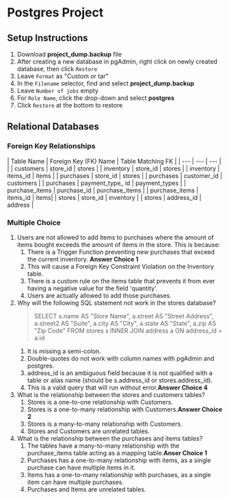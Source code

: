 # Postgres Project

## Setup Instructions
1. Download **project_dump.backup** file
2. After creating a new database in pgAdmin, right click on newly created database, then click `Restore`
3. Leave `Format` as "Custom or tar"
4. In the `Filename` selector, find and select **project_dump.backup**
5. Leave `Number of jobs` empty
6. For `Role Name`, click the drop-down and select **postgres**
7. Click `Restore` at the bottom to restore


## Relational Databases

### Foreign Key Relationships

| Table Name  | Foreign Key (FK) Name  | Table Matching FK |
| --- | --- | --- |    |
| customers | store_id | stores |
| inventory | store_id | stores |
| inventory | items_id | items  |
| purchases | store_id | stores |
| purchases | customer_id | customers |
| purchases | payment_type_ id | payment_types |
| purchase_items | purchase_id | purchase_items |
| purchase_items | items_id | items|
| stores    | store_id | inventory |
| stores   | address_id | address |
### Multiple Choice

1. Users are not allowed to add items to purchases where the amount of items bought exceeds the amount of items in the store. This is because:
    1. There is a Trigger Function preventing new purchases that exceed the current inventory. **Answer Choice 1**
    2. This will cause a Foreign Key Constraint Violation on the Inventory table.
    3. There is a custom rule on the items table that prevents it from ever having a negative value for the field 'quantity'.
    4. Users are actually allowed to add those purchases.
2. Why will the following SQL statement not work in the stores database?
   >SELECT s.name AS "Store Name", a.street AS "Street Address", a.street2 AS "Suite", a.city AS "City", a.state AS "State", a.zip AS "Zip Code"
   >FROM stores s
   >INNER JOIN address a
   >ON address_id = a.id
    1. It is missing a semi-colon.
    2. Double-quotes do not work with column names with pgAdmin and postgres. 
    3. address_id is an ambiguous field because it is not qualified with a table or alias name (should be s.address_id or stores.address_id).
    4. This is a valid query that will run without error.**Answer Choice 4**
3. What is the relationship between the stores and customers tables?
    1. Stores is a one-to-one relationship with Customers.
    2. Stores is a one-to-many relationship with Customers.**Answer Choice 2**
    3. Stores is a many-to-many relationship with Customers. 
    4. Stores and Customers are unrelated tables.
4. What is the relationship between the purchases and items tables?
    1. The tables have a many-to-many relationship with the purchase_items table acting as a mapping table.**Anser Choice 1**
    2. Purchases has a one-to-many relationship with items, as a single purchase can have multiple items in it.
    3. Items has a one-to-many relationship with purchases, as a single item can have multiple purchases.
    4. Purchases and Items are unrelated tables. 
